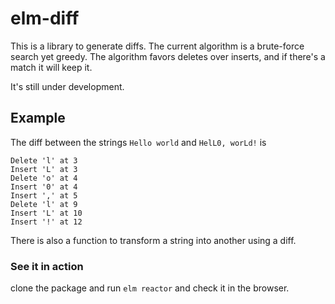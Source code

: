# elm-diff

This is a library to generate diffs. The current algorithm is a brute-force search
yet greedy. The algorithm favors deletes over inserts, and if there's a match
it will keep it.

It's still under development.

## Example

The diff between the strings `Hello world` and `HelL0, worLd!` is

```
Delete 'l' at 3
Insert 'L' at 3
Delete 'o' at 4
Insert '0' at 4
Insert ',' at 5
Delete 'l' at 9
Insert 'L' at 10
Insert '!' at 12
```

There is also a function to transform a string into another using a diff.

### See it in action

clone the package and run `elm reactor` and check it in the browser.
